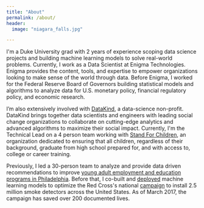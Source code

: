 ```yaml
---
title: "About"
permalink: /about/
header:
  image: "niagara_falls.jpg"

---
```


I'm a Duke University grad with 2 years of experience scoping data science projects and building machine learning models to solve real-world problems. Currently, I work as a Data Scientist at Enigma Technologies. Enigma provides the content, tools, and expertise to empower organizations looking to make sense of the world through data. Before Enigma, I worked for the Federal Reserve Board of Governors building statistical models and algorithms to analyze data for U.S. monetary policy, financial regulatory policy, and economic research.

I’m also extensively involved with [DataKind](http://www.datakind.org/), a data-science non-profit. DataKind brings together data scientists and engineers with leading social change organizations to collaborate on cutting-edge analytics and advanced algorithms to maximize their social impact. Currently, I'm the Technical Lead on a 4 person team working with [Stand For Children](http://stand.org/), an organization dedicated to ensuring that all children, regardless of their background, graduate from high school prepared for, and with access to, college or career training.

Previously, I led a 30-person team to analyze and provide data driven recommendations to improve [young adult employment and education programs in Philadelphia](https://www.pyninc.org/). Before that, I co-built and [deployed](http://home-fire-risk.github.io/smoke_alarm_map/) machine learning models to optimize the Red Cross's national [campaign](http://www.redcross.org/get-help/prepare-for-emergencies/types-of-emergencies/fire/prevent-home-fire) to install 2.5 million smoke detectors across the United States. As of March 2017, the campaign has saved over 200 documented lives.

